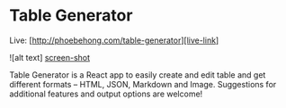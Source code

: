 # Table Generator

Live: [http://phoebehong.com/table-generator][live-link]

![alt text] [screen-shot]

Table Generator is a React app to easily create and edit table and get different formats – HTML, JSON, Markdown and Image. Suggestions for additional features and output options are welcome!

[live-link]: http://phoebehong.com/table-generator
[screen-shot]: screenshot.png "Table Generator"
